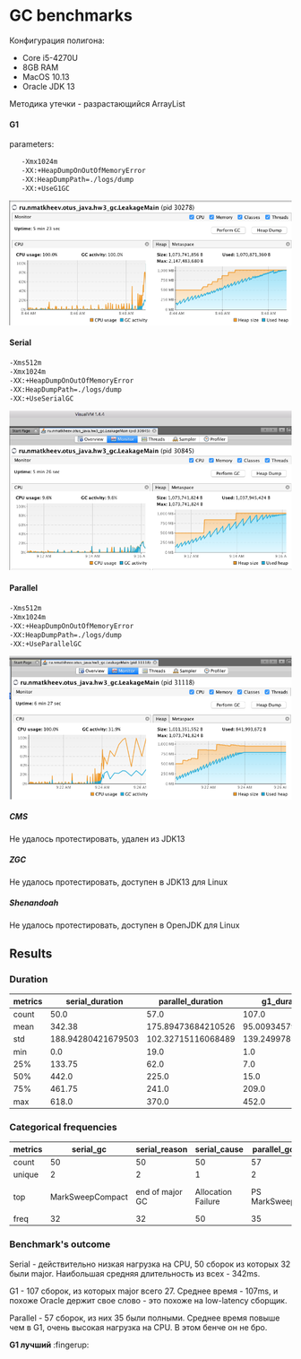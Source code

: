 # GC benchmarks    
Конфигурация полигона:  
* Core i5-4270U
* 8GB RAM
* MacOS 10.13
* Oracle JDK 13  
  
Методика утечки - разрастающийся ArrayList  
  
#### G1  
parameters:  
```-Xms512m
   -Xmx1024m
   -XX:+HeapDumpOnOutOfMemoryError
   -XX:HeapDumpPath=./logs/dump
   -XX:+UseG1GC
```  

![g1_graph](G1.png)

 
#### Serial  
```
-Xms512m
-Xmx1024m
-XX:+HeapDumpOnOutOfMemoryError
-XX:HeapDumpPath=./logs/dump
-XX:+UseSerialGC
```
![serial graph](serial.png)


#### Parallel
```
-Xms512m
-Xmx1024m
-XX:+HeapDumpOnOutOfMemoryError
-XX:HeapDumpPath=./logs/dump
-XX:+UseParallelGC
```
![parallel graph](parallel.png)

##### CMS  
Не удалось протестировать, удален из JDK13  

##### ZGC
Не удалось протестировать, доступен в JDK13 для Linux  

##### Shenandoah  
Не удалось протестировать, доступен в OpenJDK для Linux    


## Results
### Duration 

metrics|serial_duration|parallel_duration|g1_duration
-------|---------------|-----------------|-----------
count|50.0|57.0|107.0
mean|342.38|175.89473684210526|95.00934579439253
std|188.94280421679503|102.32715116068489|139.2499785120476
min|0.0|19.0|1.0
25%|133.75|62.0|7.0
50%|442.0|225.0|15.0
75%|461.75|241.0|209.0
max|618.0|370.0|452.0

### Categorical frequencies  
metrics|serial_gc|serial_reason|serial_cause|parallel_gc|parallel_reason|parallel_cause|g1_gc|g1_reason|g1_cause
-------|---------|-------------|------------|-----------|---------------|--------------|-----|---------|--------
count|50|50|50|57|57|57|107|107|107
unique|2|2|1|2|2|2|2|2|2
top|MarkSweepCompact|end of major GC|Allocation Failure|PS MarkSweep|end of major GC|Ergonomics|G1 Young Generation|end of minor GC|G1 Evacuation Pause
freq|32|32|50|35|35|35|80|80|104


### Benchmark's outcome  
Serial - действительно низкая нагрузка на CPU, 50 сборок из которых 32 были major. Наибольшая средняя длительность из всех - 342ms.  
  
G1 - 107 сборок, из которых major всего 27. Среднее время - 107ms, и похоже Oracle держит свое слово - это похоже на low-latency сборщик.  
  
Parallel - 57 сборок, из них 35 были полными. Среднее время повыше чем в G1, очень высокая нагрузка на CPU. В этом бенче он не бро.    
  
**G1 лучший** :fingerup:


